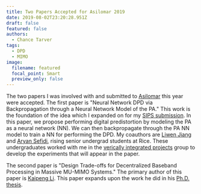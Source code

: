 ```yaml
---
title: Two Papers Accepted for Asilomar 2019
date: 2019-08-02T23:20:28.951Z
draft: false
featured: false
authors:
  - Chance Tarver
tags:
  - DPD
  - MIMO
image:
  filename: featured
  focal_point: Smart
  preview_only: false
---
```


The two papers I was involved with and submitted to [Asilomar](https://www.asilomarsscconf.org/) this year were accepted. The first paper is "Neural Network DPD via Backpropagation through a Neural Network Model of the PA." This work is the foundation of the idea which I expanded on for my [SIPS submission](https://arxiv.org/abs/1907.00766). In this paper, we propose performing digital predistortion by modeling the PA as a neural network (NN). We can then backpropagate through the PA NN model to train a NN for performing the DPD. My coauthors are [Liwen Jiang](https://www.linkedin.com/in/liwenjiang/) and [Aryan Sefidi](https://www.linkedin.com/in/aryan-sefidi/), rising senior undergrad students at Rice. These undergraduates worked with me in the [verically integrated projects](http://cavallaro.rice.edu/vip-group/) group to develop the experiments that will appear in the paper. 

The second paper is "Design Trade-offs for Decentralized Baseband Processing in Massive MU-MIMO Systems." The primary author of this paper is [Kaipeng Li](http://kl33.blogs.rice.edu/). This paper expands upon the work he did in his [Ph.D. thesis](https://scholarship.rice.edu/bitstream/handle/1911/105428/LI-DOCUMENT-2019.pdf?sequence=1&isAllowed=y). 